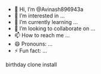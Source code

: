 - 👋 Hi, I’m @Avinash896943a
- 👀 I’m interested in ...
- 🌱 I’m currently learning ...
- 💞️ I’m looking to collaborate on ...
- 📫 How to reach me ...
- 😄 Pronouns: ...
- ⚡ Fun fact: ...

<!---
Avinash896943a/Avinash896943a is a ✨ special ✨ repository because its `README.md` (this file) appears on your GitHub profile.
You can click the Preview link to take a look at your changes.
--->
birthday clone install
